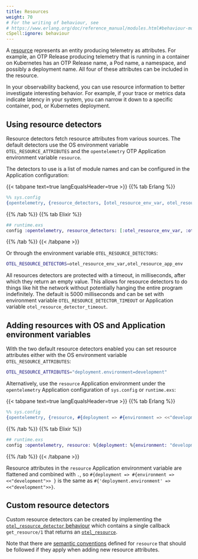```yaml
---
title: Resources
weight: 70
# For the writing of behaviour, see
# https://www.erlang.org/doc/reference_manual/modules.html#behaviour-module-attribute
cSpell:ignore: behaviour
---
```


<!-- markdownlint-disable no-duplicate-heading -->
<!-- markdownlint-capture -->

A [resource](/docs/specs/otel/overview/#resources) represents an entity
producing telemetry as attributes. For example, an OTP Release producing
telemetry that is running in a container on Kubernetes has an OTP Release name,
a Pod name, a namespace, and possibly a deployment name. All four of these
attributes can be included in the resource.

In your observability backend, you can use resource information to better
investigate interesting behavior. For example, if your trace or metrics data
indicate latency in your system, you can narrow it down to a specific container,
pod, or Kubernetes deployment.

## Using resource detectors

Resource detectors fetch resource attributes from various sources. The default
detectors use the OS environment variable `OTEL_RESOURCE_ATTRIBUTES` and the
`opentelemetry` OTP Application environment variable `resource`.

The detectors to use is a list of module names and can be configured in the
Application configuration:

{{< tabpane text=true langEqualsHeader=true >}} {{% tab Erlang %}}

```erlang
%% sys.config
{opentelemetry, {resource_detectors, [otel_resource_env_var, otel_resource_app_env]}}
```

{{% /tab %}} {{% tab Elixir %}}

```elixir
## runtime.exs
config :opentelemetry, resource_detectors: [:otel_resource_env_var, :otel_resource_app_env]
```

{{% /tab %}} {{< /tabpane >}}

Or through the environment variable `OTEL_RESOURCE_DETECTORS`:

```sh
OTEL_RESOURCE_DETECTORS=otel_resource_env_var,otel_resource_app_env
```

All resources detectors are protected with a timeout, in milliseconds, after
which they return an empty value. This allows for resource detectors to do
things like hit the network without potentially hanging the entire program
indefinitely. The default is 5000 milliseconds and can be set with environment
variable `OTEL_RESOURCE_DETECTOR_TIMEOUT` or Application variable
`otel_resource_detector_timeout`.

## Adding resources with OS and Application environment variables

With the two default resource detectors enabled you can set resource attributes
either with the OS environment variable `OTEL_RESOURCE_ATTRIBUTES`:

```sh
OTEL_RESOURCE_ATTRIBUTES="deployment.environment=development"
```

Alternatively, use the `resource` Application environment under the
`opentelemetry` Application configuration of `sys.config` or `runtime.exs`:

{{< tabpane text=true langEqualsHeader=true >}} {{% tab Erlang %}}

```erlang
%% sys.config
{opentelemetry, {resource, #{deployment => #{environment => <<"development">>}}}}
```

{{% /tab %}} {{% tab Elixir %}}

```elixir
## runtime.exs
config :opentelemetry, resource: %{deployment: %{environment: "development" }}
```

{{% /tab %}} {{< /tabpane >}}

Resource attributes in the `resource` Application environment variable are
flattened and combined with `.`, so
`#{deployment => #{environment => <<"development">> }` is the same as
`#{'deployment.environment' => <<"development">>}`.

## Custom resource detectors

Custom resource detectors can be created by implementing the
[`otel_resource_detector` behaviour](https://hexdocs.pm/opentelemetry/1.3.0/otel_resource_detector.html#callbacks)
which contains a single callback `get_resource/1` that returns an
[`otel_resource`](https://hexdocs.pm/opentelemetry/1.3.0/otel_resource.html).

Note that there are
[semantic conventions](/docs/specs/otel/resource/semantic_conventions/) defined
for `resource` that should be followed if they apply when adding new resource
attributes.
